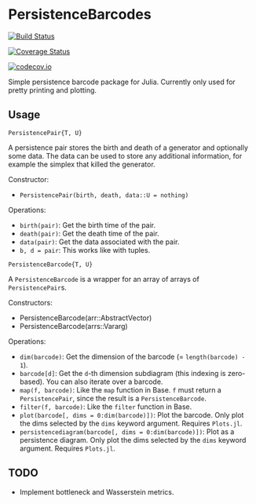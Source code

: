 # PersistenceBarcodes

[![Build Status](https://travis-ci.org/mtsch/PersistenceBarcodes.jl.svg?branch=master)](https://travis-ci.org/mtsch/PersistenceBarcodes.jl)

[![Coverage Status](https://coveralls.io/repos/mtsch/PersistenceBarcodes.jl/badge.svg?branch=master&service=github)](https://coveralls.io/github/mtsch/PersistenceBarcodes.jl?branch=master)

[![codecov.io](http://codecov.io/github/mtsch/PersistenceBarcodes.jl/coverage.svg?branch=master)](http://codecov.io/github/mtsch/PersistenceBarcodes.jl?branch=master)


Simple persistence barcode package for Julia. Currently only used for pretty
printing and plotting.

## Usage

```
PersistencePair{T, U}
```

A persistence pair stores the birth and death of a generator and optionally some
data. The data can be used to store any additional information, for example the
simplex that killed the generator.

Constructor:

* `PersistencePair(birth, death, data::U = nothing)`

Operations:

* `birth(pair)`: Get the birth time of the pair.
* `death(pair)`: Get the death time of the pair.
* `data(pair)`: Get the data associated with the pair.
* `b, d = pair`: This works like with tuples.

```
PersistenceBarcode{T, U}
```

A `PersistenceBarcode` is a wrapper for an array of arrays of
`PersistencePair`s.

Constructors:

* PersistenceBarcode(arr::AbstractVector)
* PersistenceBarcode(arrs::Vararg)

Operations:

* `dim(barcode)`: Get the dimension of the barcode (= `length(barcode) - 1`).
* `barcode[d]`: Get the `d`-th dimension subdiagram (this indexing is
  zero-based). You can also iterate over a barcode.
* `map(f, barcode)`: Like the `map` function in Base. `f` must return a
  `PersistencePair`, since the result is a `PersistenceBarcode`.
* `filter(f, barcode)`: Like the `filter` function in Base.
* `plot(barcode[, dims = 0:dim(barcode)])`: Plot the barcode. Only plot the dims
  selected by the `dims` keyword argument. Requires `Plots.jl`.
* `persistencediagram(barcode[, dims = 0:dim(barcode)])`: Plot as a persistence
  diagram. Only plot the dims selected by the `dims` keyword argument. Requires
  `Plots.jl`.

## TODO

* Implement bottleneck and Wasserstein metrics.
